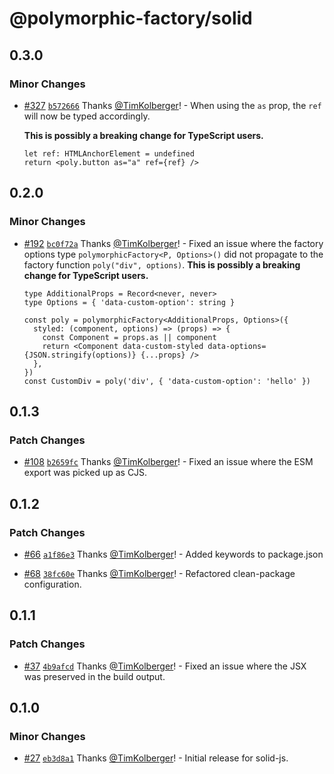 # @polymorphic-factory/solid

## 0.3.0

### Minor Changes

- [#327](https://github.com/chakra-ui/polymorphic/pull/327) [`b572666`](https://github.com/chakra-ui/polymorphic/commit/b5726663f25075bc1c50c87a9015b3611000fb54) Thanks [@TimKolberger](https://github.com/TimKolberger)! - When using the `as` prop, the `ref` will now be typed accordingly.

  **This is possibly a breaking change for TypeScript users.**

  ```tsx
  let ref: HTMLAnchorElement = undefined
  return <poly.button as="a" ref={ref} />
  ```

## 0.2.0

### Minor Changes

- [#192](https://github.com/chakra-ui/polymorphic/pull/192) [`bc0f72a`](https://github.com/chakra-ui/polymorphic/commit/bc0f72a00cf328b8e342576abdaa993bc5fc547c) Thanks [@TimKolberger](https://github.com/TimKolberger)! - Fixed an issue where the factory options type `polymorphicFactory<P, Options>()` did not propagate
  to the factory function `poly("div", options)`. **This is possibly a breaking change for TypeScript
  users.**

  ```tsx
  type AdditionalProps = Record<never, never>
  type Options = { 'data-custom-option': string }

  const poly = polymorphicFactory<AdditionalProps, Options>({
    styled: (component, options) => (props) => {
      const Component = props.as || component
      return <Component data-custom-styled data-options={JSON.stringify(options)} {...props} />
    },
  })
  const CustomDiv = poly('div', { 'data-custom-option': 'hello' })
  ```

## 0.1.3

### Patch Changes

- [#108](https://github.com/chakra-ui/polymorphic/pull/108) [`b2659fc`](https://github.com/chakra-ui/polymorphic/commit/b2659fc7fee36098950d57d5687ed2648f3ff7be) Thanks [@TimKolberger](https://github.com/TimKolberger)! - Fixed an issue where the ESM export was picked up as CJS.

## 0.1.2

### Patch Changes

- [#66](https://github.com/chakra-ui/polymorphic/pull/66) [`a1f86e3`](https://github.com/chakra-ui/polymorphic/commit/a1f86e3061036e9a4acbc1bd3eed4398b08f3365) Thanks [@TimKolberger](https://github.com/TimKolberger)! - Added keywords to package.json

- [#68](https://github.com/chakra-ui/polymorphic/pull/68) [`38fc60e`](https://github.com/chakra-ui/polymorphic/commit/38fc60eca5647fcd61259f237f08da13ff241cee) Thanks [@TimKolberger](https://github.com/TimKolberger)! - Refactored clean-package configuration.

## 0.1.1

### Patch Changes

- [#37](https://github.com/chakra-ui/polymorphic/pull/37) [`4b9afcd`](https://github.com/chakra-ui/polymorphic/commit/4b9afcd996e0c3977a2f62359c9b9ae34a1cb732) Thanks [@TimKolberger](https://github.com/TimKolberger)! - Fixed an issue where the JSX was preserved in the build output.

## 0.1.0

### Minor Changes

- [#27](https://github.com/chakra-ui/polymorphic/pull/27) [`eb3d8a1`](https://github.com/chakra-ui/polymorphic/commit/eb3d8a1412fb4eaad5829e483a602589887c5bf2) Thanks [@TimKolberger](https://github.com/TimKolberger)! - Initial release for solid-js.
